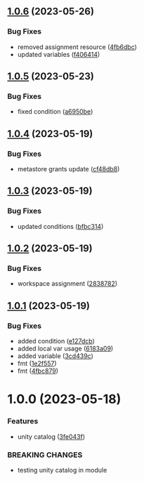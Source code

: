 ## [1.0.6](https://github.com/data-platform-hq/terraform-databricks-unity-catalog/compare/v1.0.5...v1.0.6) (2023-05-26)


### Bug Fixes

* removed assignment resource ([4fb6dbc](https://github.com/data-platform-hq/terraform-databricks-unity-catalog/commit/4fb6dbc88447dd3ec0e488547120b86fc8027abc))
* updated variables ([f406414](https://github.com/data-platform-hq/terraform-databricks-unity-catalog/commit/f406414479360068151f2754d07a4941cc5acd9d))

## [1.0.5](https://github.com/data-platform-hq/terraform-databricks-unity-catalog/compare/v1.0.4...v1.0.5) (2023-05-23)


### Bug Fixes

* fixed condition ([a6950be](https://github.com/data-platform-hq/terraform-databricks-unity-catalog/commit/a6950becbb80eaeeb09dc91cd4c42114f676979c))

## [1.0.4](https://github.com/data-platform-hq/terraform-databricks-unity-catalog/compare/v1.0.3...v1.0.4) (2023-05-19)


### Bug Fixes

* metastore grants update ([cf48db8](https://github.com/data-platform-hq/terraform-databricks-unity-catalog/commit/cf48db80c558b1ea8d83bb14496fd887af774527))

## [1.0.3](https://github.com/data-platform-hq/terraform-databricks-unity-catalog/compare/v1.0.2...v1.0.3) (2023-05-19)


### Bug Fixes

* updated conditions ([bfbc314](https://github.com/data-platform-hq/terraform-databricks-unity-catalog/commit/bfbc3145c17a89452b26aa61299bc62c65231998))

## [1.0.2](https://github.com/data-platform-hq/terraform-databricks-unity-catalog/compare/v1.0.1...v1.0.2) (2023-05-19)


### Bug Fixes

* workspace assignment ([2838782](https://github.com/data-platform-hq/terraform-databricks-unity-catalog/commit/2838782b5fba7d8b021b0421f404cf3d8bd9d437))

## [1.0.1](https://github.com/data-platform-hq/terraform-databricks-unity-catalog/compare/v1.0.0...v1.0.1) (2023-05-19)


### Bug Fixes

* added condition ([e127dcb](https://github.com/data-platform-hq/terraform-databricks-unity-catalog/commit/e127dcb0acf64a81c182122e8c50732bf1fbb493))
* added local var usage ([6183a09](https://github.com/data-platform-hq/terraform-databricks-unity-catalog/commit/6183a0961ed53f777bf0efaeaac0c3450a9aa92a))
* added variable ([3cd439c](https://github.com/data-platform-hq/terraform-databricks-unity-catalog/commit/3cd439c971c99062b0b4fdfe965c88307fa49ff9))
* fmt ([1e2f557](https://github.com/data-platform-hq/terraform-databricks-unity-catalog/commit/1e2f557a3e28424030467ef5908ce001085dc0b4))
* fmt ([4fbc879](https://github.com/data-platform-hq/terraform-databricks-unity-catalog/commit/4fbc879fe59481861a01dffddedd715c99f058b7))

# 1.0.0 (2023-05-18)


### Features

* unity catalog ([3fe043f](https://github.com/data-platform-hq/terraform-databricks-unity-catalog/commit/3fe043fd418f886097a52fc47bfb091d4264e085))


### BREAKING CHANGES

* testing unity catalog in module
